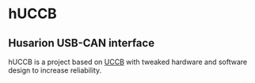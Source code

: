 # hUCCB 
## Husarion USB-CAN interface

hUCCB is a project based on [UCCB](https://ucandevices.github.io/uccb.html) with tweaked hardware and software design
to increase reliability.
